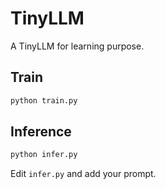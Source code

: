 # TinyLLM

A TinyLLM for learning purpose.

## Train

```bash
python train.py
```

## Inference

```bash
python infer.py
```
Edit `infer.py` and add your prompt.


